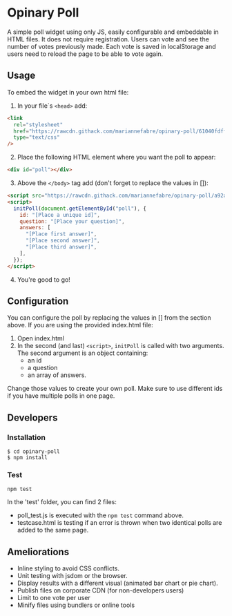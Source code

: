 # Opinary Poll

A simple poll widget using only JS, easily configurable and embeddable in HTML files. It does not require registration. Users can vote and see the number of votes previously made. Each vote is saved in localStorage and users need to reload the page to be able to vote again.

## Usage

To embed the widget in your own html file:

1. In your file´s `<head>` add:

```html
<link
  rel="stylesheet"
  href="https://rawcdn.githack.com/mariannefabre/opinary-poll/61040fdff60f4222f989844bd80dc0aab6c3c087/poll.css"
  type="text/css"
/>
```

2. Place the following HTML element where you want the poll to appear:

```html
<div id="poll"></div>
```

3. Above the `</body>` tag add (don't forget to replace the values in []):

```html
<script src="https://rawcdn.githack.com/mariannefabre/opinary-poll/a92ac0c908819aaa0594fafdc95b470df9859d39/poll.js"></script>
<script>
  initPoll(document.getElementById("poll"), {
    id: "[Place a unique id]",
    question: "[Place your question]",
    answers: [
      "[Place first answer]",
      "[Place second answer]",
      "[Place third answer]",
    ],
  });
</script>
```

4. You're good to go!

## Configuration

You can configure the poll by replacing the values in [] from the section above.
If you are using the provided index.html file:

1. Open index.html
2. In the second (and last) `<script>`, `initPoll` is called with two arguments. The second argument is an object containing:
   - an id
   - a question
   - an array of answers.

Change those values to create your own poll.
Make sure to use different ids if you have multiple polls in one page.

## Developers

### Installation

```
$ cd opinary-poll
$ npm install

```

### Test

```node
npm test
```

In the 'test' folder, you can find 2 files:

- poll_test.js is executed with the `npm test` command above.
- testcase.html is testing if an error is thrown when two identical polls are added to the same page.

## Ameliorations

- Inline styling to avoid CSS conflicts.
- Unit testing with jsdom or the browser.
- Display results with a different visual (animated bar chart or pie chart).
- Publish files on corporate CDN (for non-developers users)
- Limit to one vote per user
- Minify files using bundlers or online tools
